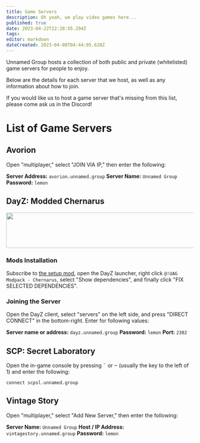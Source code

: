```yaml
---
title: Game Servers
description: Oh yeah, we play video games here...
published: true
date: 2023-04-22T22:28:55.294Z
tags: 
editor: markdown
dateCreated: 2023-04-08T04:44:05.620Z
---
```


Unnamed Group hosts a collection of both public and private (whitelisted) game servers for people to enjoy.

Below are the details for each server that we host, as well as any information about how to join.

If you would like us to host a game server that's missing from this list, please come ask us in the Discord!

# List of Game Servers

## Avorion

Open "multiplayer," select "JOIN VIA IP," then enter the following:

**Server Address:** `avorion.unnamed.group`
**Server Name:** `Unnamed Group`
**Password:** `lemon`

## DayZ: Modded Chernarus

<a href="https://www.gametracker.com/server_info/185.216.147.175:2302/" target="_blank"><img src="https://cache.gametracker.com/server_info/185.216.147.175:2302/b_560_95_1.png" border="0" width="560" height="95" alt=""/></a>

### Mods Installation

Subscribe to [the setup mod](https://steamcommunity.com/sharedfiles/filedetails/?id=2962664524), open the DayZ launcher, right click `@!UAG Modpack - Chernarus`, select "Show dependencies", and finally click "FIX SELECTED DEPENDENCIES".

### Joining the Server

Open the DayZ client, select "servers" on the left side, and press "DIRECT CONNECT" in the bottom-right. Enter for following values:

**Server name or address:** `dayz.unnamed.group`
**Password:** `lemon`
**Port:** `2302`

## SCP: Secret Laboratory

Open the in-game console by pressing <kbd>`</kbd> or <kbd>~</kbd> (usually the key to the left of 1) and enter the following:

`connect scpsl.unnamed.group`

## Vintage Story

Open "multiplayer," select "Add New Server," then enter the following:

**Server Name:** `Unnamed Group`
**Host / IP Address:** `vintagestory.unnamed.group`
**Password:** `lemon`